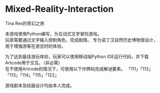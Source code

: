 # Mixed-Reality-Interaction
Tina Rex的奇幻之旅

本游戏使用Python编写，为互动式文字冒险游戏。  
玩家需要通过文字输入控制角色，完成剧情。
专为诺丁汉自然历史博物馆设计，用于增强游客在游览时的体验。  

为了达到最佳游玩体验，玩家可以使用移动端Python IDE运行代码，并下载Artcode用于交互。（非必需）  
在不使用Artcode的情况下，可使用以下作弊码完成解谜要素。
「111」「112」「113」「114」「115」「122」  

游戏剧本及绘画设计均由本人完成。
